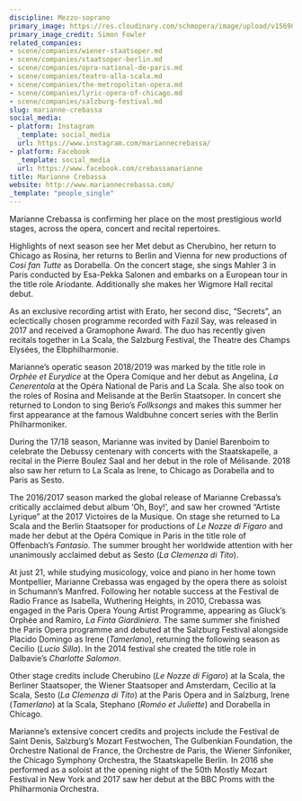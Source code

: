 ```yaml
---
discipline: Mezzo-soprano
primary_image: https://res.cloudinary.com/schmopera/image/upload/v1569890528/media/2019/10/1R3A2958_Marianne_Crebassa_Simon_Fowler_cpqbvb.jpg
primary_image_credit: Simon Fowler
related_companies:
- scene/companies/wiener-staatsoper.md
- scene/companies/staatsoper-berlin.md
- scene/companies/opra-national-de-paris.md
- scene/companies/teatro-alla-scala.md
- scene/companies/the-metropolitan-opera.md
- scene/companies/lyric-opera-of-chicago.md
- scene/companies/salzburg-festival.md
slug: marianne-crebassa
social_media:
- platform: Instagram
  _template: social_media
  url: https://www.instagram.com/mariannecrebassa/
- platform: Facebook
  _template: social_media
  url: https://www.facebook.com/crebassamarianne
title: Marianne Crebassa
website: http://www.mariannecrebassa.com/
_template: "people_single"
---
```

Marianne Crebassa is confirming her place on the most prestigious world stages, across the opera, concert and recital repertoires.   

Highlights of next season see her Met debut as Cherubino, her return to Chicago as Rosina, her returns to Berlin and Vienna for new productions of _Cosi fan Tutte_ as Dorabella. On the concert stage, she sings Mahler 3 in Paris conducted by Esa-Pekka Salonen and embarks on a European tour in the title role Ariodante.  Additionally she makes her Wigmore Hall recital debut.    

As an exclusive recording artist with Erato, her second disc, “Secrets”, an eclectically chosen programme recorded with Fazil Say, was released in 2017 and received a Gramophone Award.   The duo has recently given recitals together in La Scala, the Salzburg Festival, the Theatre des Champs Elysées, the Elbphilharmonie.

Marianne’s operatic season 2018/2019 was marked by the title role in _Orphée et Eurydice_ at the Opera Comique and her debut as Angelina, _La Cenerentola_ at the Opéra National de Paris and La Scala.  She also took on the roles of Rosina and Melisande at the Berlin Staatsoper.  In concert she returned to London to sing Berio’s _Follksongs_ and makes this summer her first appearance at the famous Waldbuhne concert series with the Berlin Philharmoniker.

During the 17/18 season, Marianne was invited by Daniel Barenboim to celebrate the Debussy centenary with concerts with the Staatskapelle, a recital in the Pierre Boulez Saal and her debut in the role of Mélisande. 2018 also saw her return to La Scala as Irene, to Chicago as Dorabella and to Paris as Sesto.

The 2016/2017 season marked the global release of Marianne Crebassa’s critically acclaimed debut album ‘Oh, Boy!’, and saw her crowned “Artiste Lyrique” at the 2017 Victoires de la Musique. On stage she returned to La Scala and the Berlin Staatsoper for productions of _Le Nozze di Figaro_ and made her debut at the Opéra Comique in Paris in the title role of Offenbach’s _Fantasio_.  The summer brought her worldwide attention with her unanimously acclaimed debut as Sesto (_La Clemenza di Tito_).

At just 21, while studying musicology, voice and piano in her home town Montpellier, Marianne Crebassa was engaged by the opera there as soloist in Schumann’s Manfred. Following her notable success at the Festival de Radio France as Isabella, Wuthering Heights, in 2010, Crebassa was engaged in the Paris Opera Young Artist Programme, appearing as Gluck’s Orphée and Ramiro, _La Finta Giardiniera_. The same summer she finished the Paris Opera programme and debuted at the Salzburg Festival alongside Placido Domingo as Irene (_Tamerlano_), returning the following season as Cecilio (_Lucio Silla_). In the 2014 festival she created the title role in Dalbavie’s _Charlotte Salomon_.

 Other stage credits include Cherubino (_Le Nozze di Figaro_) at la Scala, the Berliner Staatsoper, the Wiener Staatsoper and  Amsterdam, Cecilio at la Scala, Sesto (_La Clemenza di Tito_) at the Paris Opera and in Salzburg, Irene (_Tamerlano_) at la Scala, Stephano (_Roméo et Juliette_) and Dorabella in Chicago.

Marianne’s extensive concert credits and projects include the Festival de Saint Denis, Salzburg’s Mozart Festwochen, The Gulbenkian Foundation, the Orchestre National de France, the Orchestre de Paris, the Wiener Sinfoniker, the Chicago Symphony Orchestra, the Staatskapelle Berlin. In 2016 she performed as a soloist at the opening night of the 50th Mostly Mozart Festival in New York and 2017 saw her debut at the BBC Proms with the Philharmonia Orchestra.